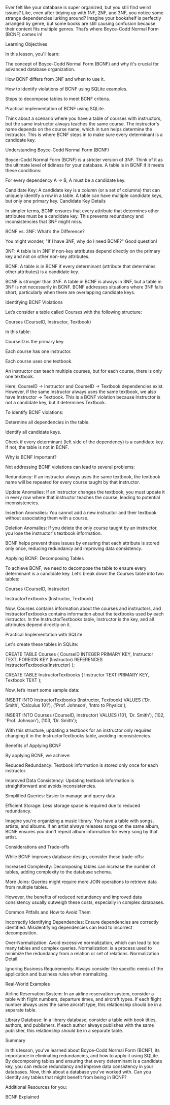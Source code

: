 Ever felt like your database is super organized, but you still find weird issues? Like, even after tidying up with 1NF, 2NF, and 3NF, you notice some strange dependencies lurking around? Imagine your bookshelf is perfectly arranged by genre, but some books are still causing confusion because their content fits multiple genres. That’s where Boyce-Codd Normal Form (BCNF) comes in!


Learning Objectives

In this lesson, you'll learn:



The concept of Boyce-Codd Normal Form (BCNF) and why it's crucial for advanced database organization.

How BCNF differs from 3NF and when to use it.

How to identify violations of BCNF using SQLite examples.

Steps to decompose tables to meet BCNF criteria.

Practical implementation of BCNF using SQLite.



Think about a scenario where you have a table of courses with instructors, but the same instructor always teaches the same course. The instructor's name depends on the course name, which in turn helps determine the instructor. This is where BCNF steps in to make sure every determinant is a candidate key.


Understanding Boyce-Codd Normal Form (BCNF)

Boyce-Codd Normal Form (BCNF) is a stricter version of 3NF. Think of it as the ultimate level of tidiness for your database. A table is in BCNF if it meets these conditions:


For every dependency A -> B, A must be a candidate key.


Candidate Key: A candidate key is a column (or a set of columns) that can uniquely identify a row in a table. A table can have multiple candidate keys, but only one primary key. Candidate Key Details


In simpler terms, BCNF ensures that every attribute that determines other attributes must be a candidate key. This prevents redundancy and inconsistencies that 3NF might miss.


BCNF vs. 3NF: What’s the Difference?

You might wonder, "If I have 3NF, why do I need BCNF?" Good question!



3NF: A table is in 3NF if non-key attributes depend directly on the primary key and not on other non-key attributes.

BCNF: A table is in BCNF if every determinant (attribute that determines other attributes) is a candidate key.


BCNF is stronger than 3NF. A table in BCNF is always in 3NF, but a table in 3NF is not necessarily in BCNF. BCNF addresses situations where 3NF falls short, particularly when there are overlapping candidate keys.


Identifying BCNF Violations

Let’s consider a table called Courses with the following structure:


Courses (CourseID, Instructor, Textbook)


In this table:



CourseID is the primary key.

Each course has one instructor.

Each course uses one textbook.

An instructor can teach multiple courses, but for each course, there is only one textbook.


Here, CourseID -> Instructor and CourseID -> Textbook dependencies exist. However, if the same instructor always uses the same textbook, we also have Instructor -> Textbook. This is a BCNF violation because Instructor is not a candidate key, but it determines Textbook.


To identify BCNF violations:



Determine all dependencies in the table.

Identify all candidate keys.

Check if every determinant (left side of the dependency) is a candidate key. If not, the table is not in BCNF.


Why is BCNF Important?

Not addressing BCNF violations can lead to several problems:



Redundancy: If an instructor always uses the same textbook, the textbook name will be repeated for every course taught by that instructor.

Update Anomalies: If an instructor changes the textbook, you must update it in every row where that instructor teaches the course, leading to potential inconsistencies.

Insertion Anomalies: You cannot add a new instructor and their textbook without associating them with a course.

Deletion Anomalies: If you delete the only course taught by an instructor, you lose the instructor's textbook information.


BCNF helps prevent these issues by ensuring that each attribute is stored only once, reducing redundancy and improving data consistency.


Applying BCNF: Decomposing Tables

To achieve BCNF, we need to decompose the table to ensure every determinant is a candidate key. Let’s break down the Courses table into two tables:



Courses (CourseID, Instructor)

InstructorTextbooks (Instructor, Textbook)


Now, Courses contains information about the courses and instructors, and InstructorTextbooks contains information about the textbooks used by each instructor. In the InstructorTextbooks table, Instructor is the key, and all attributes depend directly on it.


Practical Implementation with SQLite

Let's create these tables in SQLite:


CREATE TABLE Courses (
    CourseID INTEGER PRIMARY KEY,
    Instructor TEXT,
    FOREIGN KEY (Instructor) REFERENCES InstructorTextbooks(Instructor)
);

CREATE TABLE InstructorTextbooks (
    Instructor TEXT PRIMARY KEY,
    Textbook TEXT
);

Now, let’s insert some sample data:


INSERT INTO InstructorTextbooks (Instructor, Textbook) VALUES
('Dr. Smith', 'Calculus 101'),
('Prof. Johnson', 'Intro to Physics');

INSERT INTO Courses (CourseID, Instructor) VALUES
(101, 'Dr. Smith'),
(102, 'Prof. Johnson'),
(103, 'Dr. Smith');

With this structure, updating a textbook for an instructor only requires changing it in the InstructorTextbooks table, avoiding inconsistencies.


Benefits of Applying BCNF

By applying BCNF, we achieve:



Reduced Redundancy: Textbook information is stored only once for each instructor.

Improved Data Consistency: Updating textbook information is straightforward and avoids inconsistencies.

Simplified Queries: Easier to manage and query data.

Efficient Storage: Less storage space is required due to reduced redundancy.



Imagine you're organizing a music library. You have a table with songs, artists, and albums. If an artist always releases songs on the same album, BCNF ensures you don't repeat album information for every song by that artist.


Considerations and Trade-offs

While BCNF improves database design, consider these trade-offs:



Increased Complexity: Decomposing tables can increase the number of tables, adding complexity to the database schema.

More Joins: Queries might require more JOIN operations to retrieve data from multiple tables.


However, the benefits of reduced redundancy and improved data consistency usually outweigh these costs, especially in complex databases.


Common Pitfalls and How to Avoid Them


Incorrectly Identifying Dependencies: Ensure dependencies are correctly identified. Misidentifying dependencies can lead to incorrect decomposition.

Over-Normalization: Avoid excessive normalization, which can lead to too many tables and complex queries. Normalization: is a process used to minimize the redundancy from a relation or set of relations. Normalization Detail

Ignoring Business Requirements: Always consider the specific needs of the application and business rules when normalizing.


Real-World Examples


Airline Reservation System: In an airline reservation system, consider a table with flight numbers, departure times, and aircraft types. If each flight number always uses the same aircraft type, this relationship should be in a separate table.

Library Database: In a library database, consider a table with book titles, authors, and publishers. If each author always publishes with the same publisher, this relationship should be in a separate table.


Summary

In this lesson, you've learned about Boyce-Codd Normal Form (BCNF), its importance in eliminating redundancies, and how to apply it using SQLite. By decomposing tables and ensuring that every determinant is a candidate key, you can reduce redundancy and improve data consistency in your databases. Now, think about a database you've worked with. Can you identify any tables that might benefit from being in BCNF?


Additional Resources for you:



BCNF Explained